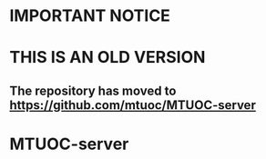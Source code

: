 # IMPORTANT NOTICE
# THIS IS AN OLD VERSION
## The repository has moved to https://github.com/mtuoc/MTUOC-server

# MTUOC-server
